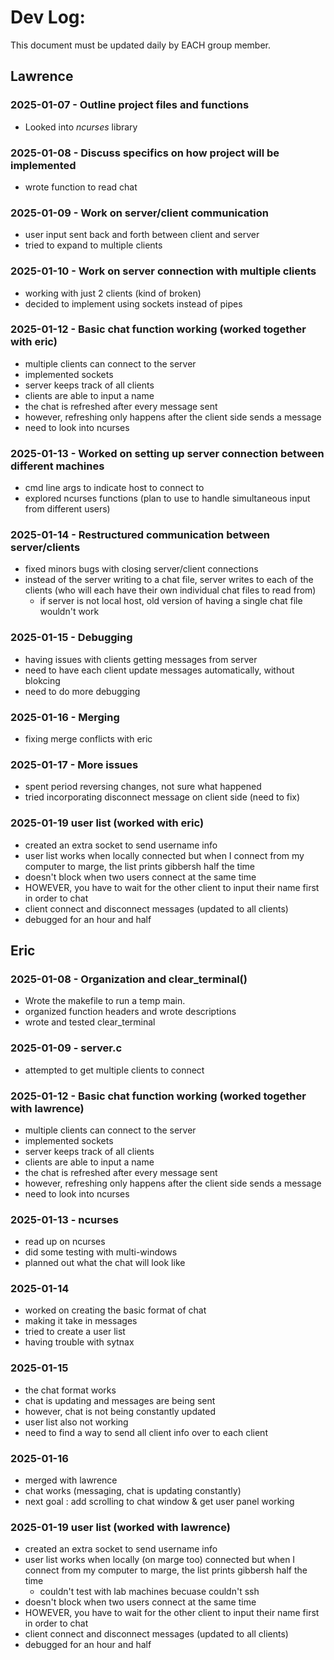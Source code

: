 # Dev Log:

This document must be updated daily by EACH group member.

## Lawrence

### 2025-01-07 - Outline project files and functions
- Looked into *ncurses* library 

### 2025-01-08 - Discuss specifics on how project will be implemented 
- wrote function to read chat

### 2025-01-09 - Work on server/client communication
- user input sent back and forth between client and server
- tried to expand to multiple clients

### 2025-01-10 - Work on server connection with multiple clients
- working with just 2 clients (kind of broken) 
- decided to implement using sockets instead of pipes

### 2025-01-12 - Basic chat function working (worked together with eric)
- multiple clients can connect to the server 
- implemented sockets 
- server keeps track of all clients
- clients are able to input a name
- the chat is refreshed after every message sent 
- however, refreshing only happens after the client side sends a message
- need to look into ncurses 

### 2025-01-13 - Worked on setting up server connection between different machines
- cmd line args to indicate host to connect to
- explored ncurses functions (plan to use to handle simultaneous input from different users) 

### 2025-01-14 - Restructured communication between server/clients
- fixed minors bugs with closing server/client connections
- instead of the server writing to a chat file, server writes to each of the clients (who will each have their own individual chat files to read from)
  - if server is not local host, old version of having a single chat file wouldn't work
 
### 2025-01-15 - Debugging
- having issues with clients getting messages from server
- need to have each client update messages automatically, without blokcing
- need to do more debugging

### 2025-01-16 - Merging
- fixing merge conflicts with eric

### 2025-01-17 - More issues
- spent period reversing changes, not sure what happened
- tried incorporating disconnect message on client side (need to fix)

### 2025-01-19 user list (worked with eric)
- created an extra socket to send username info
- user list works when locally connected but when I connect from my computer to marge, the list prints gibbersh half the time
- doesn't block when two users connect at the same time 
- HOWEVER, you have to wait for the other client to input their name first in order to chat
- client connect and disconnect messages (updated to all clients)
- debugged for an hour and half

## Eric

### 2025-01-08 - Organization and clear_terminal()
- Wrote the makefile to run a temp main.
- organized function headers and wrote descriptions
- wrote and tested clear_terminal

### 2025-01-09 - server.c
- attempted to get multiple clients to connect

### 2025-01-12 - Basic chat function working (worked together with lawrence)
- multiple clients can connect to the server 
- implemented sockets 
- server keeps track of all clients
- clients are able to input a name
- the chat is refreshed after every message sent 
- however, refreshing only happens after the client side sends a message
- need to look into ncurses 

### 2025-01-13 - ncurses
- read up on ncurses
- did some testing with multi-windows 
- planned out what the chat will look like

### 2025-01-14
- worked on creating the basic format of chat
- making it take in messages
- tried to create a user list
- having trouble with sytnax

### 2025-01-15
- the chat format works
- chat is updating and messages are being sent
- however, chat is not being constantly updated
- user list also not working 
- need to find a way to send all client info over to each client 

### 2025-01-16
- merged with lawrence
- chat works (messaging, chat is updating constantly)
- next goal : add scrolling to chat window & get user panel working

### 2025-01-19 user list (worked with lawrence)
- created an extra socket to send username info
- user list works when locally (on marge too) connected but when I connect from my computer to marge, the list prints gibbersh half the time
  - couldn't test with lab machines becuase couldn't ssh
- doesn't block when two users connect at the same time 
- HOWEVER, you have to wait for the other client to input their name first in order to chat
- client connect and disconnect messages (updated to all clients)
- debugged for an hour and half
